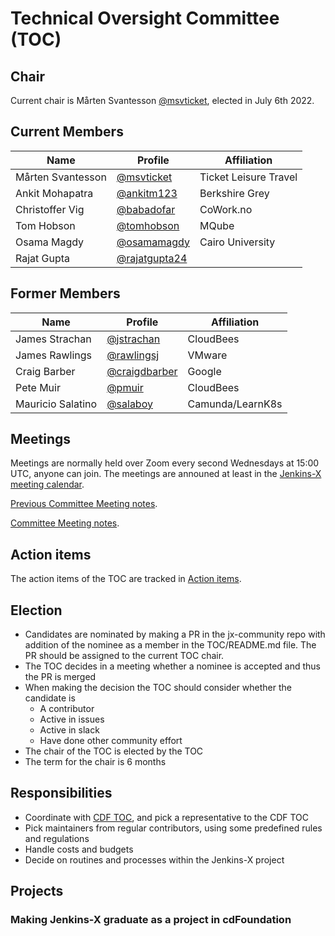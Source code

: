 # Technical Oversight Committee (TOC)

## Chair ##

Current chair is Mårten Svantesson [@msvticket](https://github.com/msvticket), elected in July 6th 2022.

## Current Members ##

| Name              | Profile                                          | Affiliation           |
| ----              | -------                                          | -----------           |
| Mårten Svantesson | [@msvticket](https://github.com/msvticket)       | Ticket Leisure Travel |
| Ankit Mohapatra   | [@ankitm123](https://github.com/ankitm123)       | Berkshire Grey        |
| Christoffer Vig   | [@babadofar](https://github.com/babadofar)       | CoWork.no             |
| Tom Hobson        | [@tomhobson](https://github.com/tomhobson)       | MQube                 |
| Osama Magdy       | [@osamamagdy](https://github.com/osamamagdy)     | Cairo University      |
| Rajat Gupta       | [@rajatgupta24](https://github.com/rajatgupta24) |                       |


## Former Members ##

| Name              | Profile                                          | Affiliation      |
| ----              | -------                                          | -----------      |
| James Strachan    | [@jstrachan](https://github.com/jstrachan)       | CloudBees        |
| James Rawlings    | [@rawlingsj](https://github.com/rawlingsj)       | VMware           |
| Craig Barber      | [@craigdbarber](https://github.com/craigdbarber) | Google           |
| Pete Muir         | [@pmuir](https://github.com/pmuir)               | CloudBees        |
| Mauricio Salatino | [@salaboy](https://github.com/Salaboy)           | Camunda/LearnK8s |
 
## Meetings

Meetings are normally held over Zoom every second Wednesdays at 15:00 UTC, anyone can join. The meetings are announed at least in the [Jenkins-X meeting calendar](https://calendar.google.com/calendar/embed?src=r6q89ou3270q1epgbr6ujj2814%40group.calendar.google.com).

[Previous Committee Meeting notes](https://docs.google.com/document/d/1ZuMQxm4mYJP1x2vhZI6CgCxiLWWw6N6Um1bErKP1seE/edit#).

[Committee Meeting notes](meeting-notes).


## Action items

The action items of the TOC are tracked in [Action items](https://github.com/orgs/jenkins-x/projects/21/).

## Election ##

- Candidates are nominated by making a PR in the jx-community repo with addition of the nominee as a member in the TOC/README.md file. The PR should be assigned to the current TOC chair.
- The TOC decides in a meeting whether a nominee is accepted and thus the PR is merged
- When making the decision the TOC should consider whether the candidate is
  - A contributor
  - Active in issues
  - Active in slack
  - Have done other community effort
- The chair of the TOC is elected by the TOC
- The term for the chair is 6 months

## Responsibilities ##

- Coordinate with [CDF TOC](https://github.com/cdfoundation/toc), and pick a representative to the CDF TOC
- Pick maintainers from regular contributors, using some predefined rules and regulations
- Handle costs and budgets
- Decide on routines and processes within the Jenkins-X project

## Projects

### Making Jenkins-X graduate as a project in cdFoundation
